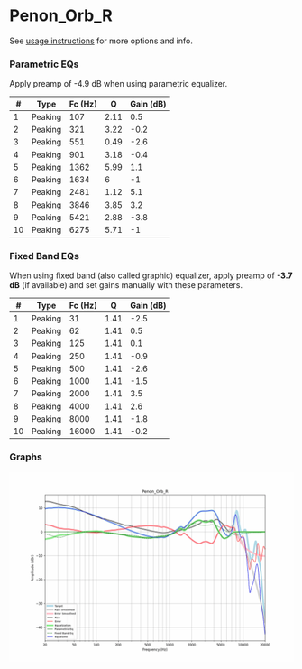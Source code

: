 # Penon_Orb_R
See [usage instructions](https://github.com/jaakkopasanen/AutoEq#usage) for more options and info.

### Parametric EQs
Apply preamp of -4.9 dB when using parametric equalizer.

|   # | Type    |   Fc (Hz) |    Q |   Gain (dB) |
|-----|---------|-----------|------|-------------|
|   1 | Peaking |       107 | 2.11 |         0.5 |
|   2 | Peaking |       321 | 3.22 |        -0.2 |
|   3 | Peaking |       551 | 0.49 |        -2.6 |
|   4 | Peaking |       901 | 3.18 |        -0.4 |
|   5 | Peaking |      1362 | 5.99 |         1.1 |
|   6 | Peaking |      1634 | 6    |        -1   |
|   7 | Peaking |      2481 | 1.12 |         5.1 |
|   8 | Peaking |      3846 | 3.85 |         3.2 |
|   9 | Peaking |      5421 | 2.88 |        -3.8 |
|  10 | Peaking |      6275 | 5.71 |        -1   |

### Fixed Band EQs
When using fixed band (also called graphic) equalizer, apply preamp of **-3.7 dB** (if available) and set gains manually with these parameters.

|   # | Type    |   Fc (Hz) |    Q |   Gain (dB) |
|-----|---------|-----------|------|-------------|
|   1 | Peaking |        31 | 1.41 |        -2.5 |
|   2 | Peaking |        62 | 1.41 |         0.5 |
|   3 | Peaking |       125 | 1.41 |         0.1 |
|   4 | Peaking |       250 | 1.41 |        -0.9 |
|   5 | Peaking |       500 | 1.41 |        -2.6 |
|   6 | Peaking |      1000 | 1.41 |        -1.5 |
|   7 | Peaking |      2000 | 1.41 |         3.5 |
|   8 | Peaking |      4000 | 1.41 |         2.6 |
|   9 | Peaking |      8000 | 1.41 |        -1.8 |
|  10 | Peaking |     16000 | 1.41 |        -0.2 |

### Graphs
![](./Penon_Orb_R.png)
